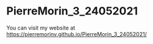 # PierreMorin_3_24052021

You can visit my website at  https://pierremorinv.github.io/PierreMorin_3_24052021/

